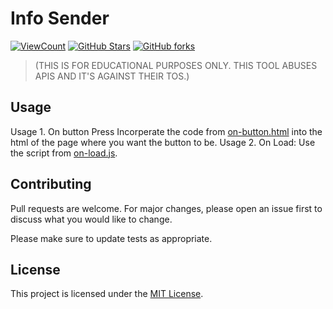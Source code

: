 # Info Sender

[![ViewCount](https://img.shields.io/endpoint?url=https://hits.dwyl.com/Minoa/bombers.json%3Fcolor%3Dblue&label=Views)](http://hits.dwyl.com/Minoa/infosender)
 [![GitHub Stars](https://img.shields.io/github/stars/M1noa/infosender.svg)](https://github.com/M1noa/bombers/stargazers) [![GitHub forks](https://img.shields.io/github/forks/M1noa/infosender.svg)](https://github.com/M1noa/infosender/network)
> (THIS IS FOR EDUCATIONAL PURPOSES ONLY. THIS TOOL ABUSES APIS AND IT'S AGAINST THEIR TOS.)

## Usage

Usage 1. On button Press   Incorperate the code from [on-button.html](https://raw.githubusercontent.com/M1noa/infosender/main/on-button.html) into the html of the page where you want the button to be.
Usage 2. On Load: Use the script from [on-load.js](https://raw.githubusercontent.com/M1noa/infosender/main/on-load.js).


## Contributing

Pull requests are welcome. For major changes, please open an issue first to discuss what you would like to change.

Please make sure to update tests as appropriate.

## License

This project is licensed under the [MIT License](https://choosealicense.com/licenses/mit/).
